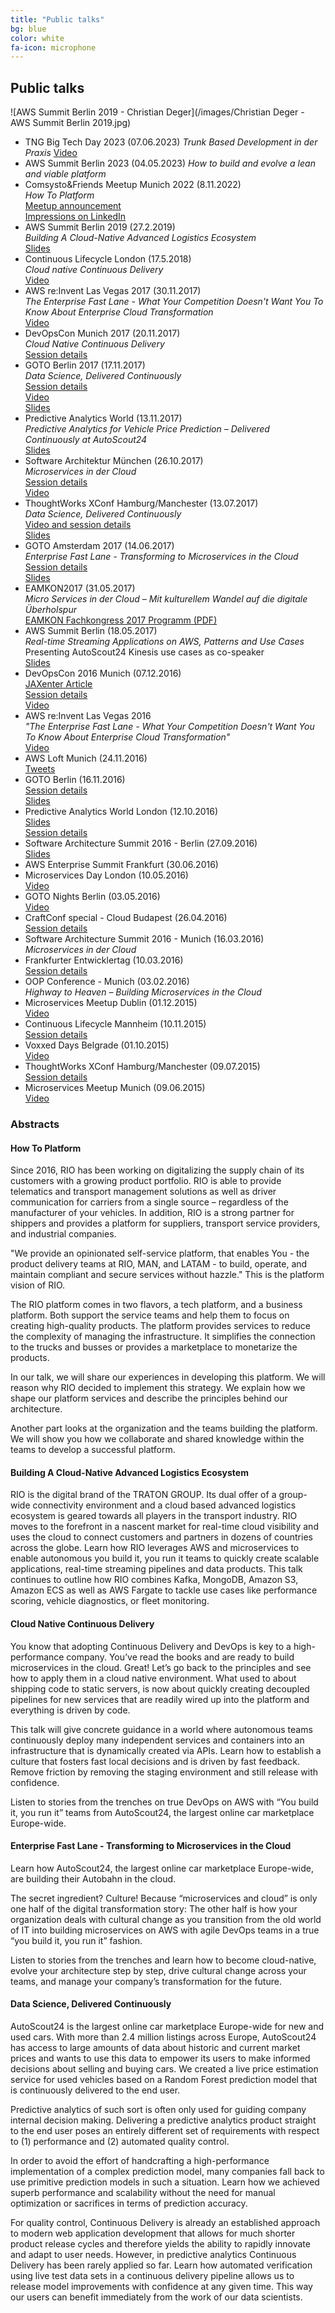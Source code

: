 ```yaml
---
title: "Public talks"
bg: blue
color: white
fa-icon: microphone
---
```


## Public talks

![AWS Summit Berlin 2019 - Christian Deger](/images/Christian Deger - AWS Summit Berlin 2019.jpg)

* TNG Big Tech Day 2023 (07.06.2023)
_Trunk Based Development in der Praxis_
[Video](https://www.youtube.com/watch?v=ExhdAhLrWaI)
* AWS Summit Berlin 2023 (04.05.2023)
_How to build and evolve a lean and viable platform_
* Comsysto&Friends Meetup Munich 2022 (8.11.2022)  
_How To Platform_  
[Meetup announcement](https://www.meetup.com/comsysto-friends/events/289305934/)  
[Impressions on LinkedIn](https://www.linkedin.com/posts/comsysto-gmbh_comsystocrew-devops-thankyou-activity-6996116062861676545-AJRr/)  
* AWS Summit Berlin 2019 (27.2.2019)  
_Building A Cloud-Native Advanced Logistics Ecosystem_  
[Slides](https://www.slideshare.net/cdeger/building-a-cloudnative-advanced-logistics-ecosystem)  
* Continuous Lifecycle London (17.5.2018)  
_Cloud native Continuous Delivery_  
[Video](https://www.youtube.com/watch?v=H0Ae38_J-y8)
* AWS re:Invent Las Vegas 2017 (30.11.2017)  
_The Enterprise Fast Lane - What Your Competition Doesn't Want You To Know About Enterprise Cloud Transformation_  
[Video](https://www.youtube.com/watch?v=ICX1xOGiLQE)
* DevOpsCon Munich 2017 (20.11.2017)  
_Cloud Native Continuous Delivery_  
[Session details](https://devopsconference.de/continuous-delivery/cloud-native-continuous-delivery/)
* GOTO Berlin 2017 (17.11.2017)  
_Data Science, Delivered Continuously_  
[Session details](https://gotober.com/2017/sessions/209)  
[Video](https://www.youtube.com/watch?v=mqMYik-N0zA)  
[Slides](https://www.slideshare.net/ArifWider/data-science-delivered-continuously-goto-berlin-2017)
* Predictive Analytics World (13.11.2017)  
_Predictive Analytics for Vehicle Price Prediction – Delivered Continuously at AutoScout24_  
[Slides](https://www.slideshare.net/cdeger/predictive-analytics-for-vehicle-price-prediction-delivered-continuously-at-autoscout24-82382167)
* Software Architektur München (26.10.2017)  
_Microservices in der Cloud_  
[Session details](https://www.meetup.com/Software-Architektur-Muenchen/events/244147863/)  
[Video](https://youtu.be/YC8JJoT8m2U)
* ThoughtWorks XConf Hamburg/Manchester (13.07.2017)  
_Data Science, Delivered Continuously_  
[Video and session details](https://www.thoughtworks.com/talks/data-science-delivered-continuously-xconf-eu-2017)  
[Slides](https://www.slideshare.net/cdeger/data-science-delivered-continuously-xconf-2017-77881615)
* GOTO Amsterdam 2017 (14.06.2017)  
_Enterprise Fast Lane - Transforming to Microservices in the Cloud_  
[Session details](https://gotoams.nl/2017/sessions/219)  
[Slides](https://www.slideshare.net/cdeger/goto-amsterdam-2017-enterprise-fast-lane)
* EAMKON2017 (31.05.2017)  
_Micro Services in der Cloud – Mit kulturellem Wandel auf die digitale Überholspur_  
[EAMKON Fachkongress 2017 Programm (PDF)](http://www.eamkon.de/image/inhalte/file/EAMKON_Fachkongress_2017.pdf)
* AWS Summit Berlin (18.05.2017)  
_Real-time Streaming Applications on AWS, Patterns and Use Cases_  
Presenting AutoScout24 Kinesis use cases as co-speaker  
[Slides](http://presentations-berlin-summit-2017.s3-website.eu-central-1.amazonaws.com/NGA1-6_AutoScout24-AWS_Deger_Hausmann_Real-time_Streaming_Applications_on_AWS_Patterns_%20and_Use_Cases.pdf)
* DevOpsCon 2016 Munich (07.12.2016)  
[JAXenter Article](https://jaxenter.de/microservices-cloud-devops-deger-56967)  
[Session details](https://devopsconference.de/session/highway-to-heaven-building-microservices-in-the-cloud/)  
[Video](https://www.youtube.com/watch?v=txY0m9c5M9E)
* AWS re:Invent Las Vegas 2016  
_"The Enterprise Fast Lane - What Your Competition Doesn't Want You To Know About Enterprise Cloud Transformation"_  
[Video](https://www.youtube.com/watch?v=IHLJVcejDvU)
* AWS Loft Munich (24.11.2016)  
[Tweets](https://twitter.com/search?q=%23awsloft%20%40cdeger)
* GOTO Berlin (16.11.2016)  
[Session details](https://gotocon.com/berlin-2016/presentations/show_talk.jsp?oid=8033)  
[Slides](http://www.slideshare.net/cdeger/goto-berlin-2016)
* Predictive Analytics World London (12.10.2016)  
[Slides](http://www.slideshare.net/ArifWider/predictive-analytics-for-vehicle-price-prediction-delivered-continuously-at-autoscout24)  
[Session details](http://predictiveanalyticsworld.co.uk/london2016/speakers/)
* Software Architecture Summit 2016 - Berlin (27.09.2016)  
[Slides](http://www.slideshare.net/cdeger/microservices-in-der-cloud-software-architecture-summit-berlin-2016)  
* AWS Enterprise Summit Frankfurt (30.06.2016)  
* Microservices Day London (10.05.2016)  
[Video](https://www.youtube.com/watch?v=IxKisTcWKR0)
* GOTO Nights Berlin (03.05.2016)  
[Video](https://www.youtube.com/watch?v=xM8CBgqCEBY)
* CraftConf special - Cloud Budapest (26.04.2016)  
[Session details](http://www.meetup.com/Cloud-Budapest/events/230151205/)
* Software Architecture Summit 2016 - Munich (16.03.2016)  
_Microservices in der Cloud_  
* Frankfurter Entwicklertag (10.03.2016)  
[Session details](https://entwicklertag.de/frankfurt/2016/highway-heaven-building-microservices-cloud)
* OOP Conference - Munich (03.02.2016)  
_Highway to Heaven – Building Microservices in the Cloud_  
* Microservices Meetup Dublin (01.12.2015)  
[Video](https://www.youtube.com/watch?v=usCTvxDkt3U)
* Continuous Lifecycle Mannheim (10.11.2015)  
[Session details](http://www.continuouslifecycle.de/2015/veranstaltung-4846-building-microservices-in-the-cloud-at-autoscout24.html?id=4846)
* Voxxed Days Belgrade (01.10.2015)  
[Video](https://www.youtube.com/watch?v=pujL7EY7Zno)
* ThoughtWorks XConf Hamburg/Manchester (09.07.2015)  
[Session details](https://www.thoughtworks.com/talks/highway-to-heaven-building-microservices-in-the-cloud)
* Microservices Meetup Munich (09.06.2015)  
[Video](https://www.youtube.com/watch?v=wf91ML8ltGw)



### Abstracts

#### How To Platform ####
Since 2016, RIO has been working on digitalizing the supply chain of its customers with a growing product portfolio. RIO is able to provide telematics and transport management solutions as well as driver communication for carriers from a single source – regardless of the manufacturer of your vehicles. In addition, RIO is a strong partner for shippers and provides a platform for suppliers, transport service providers, and industrial companies.

"We provide an opinionated self-service platform, that enables You - the product delivery teams at RIO, MAN, and LATAM - to build, operate, and maintain compliant and secure services without hazzle."
This is the platform vision of RIO.

The RIO platform comes in two flavors, a tech platform, and a business platform. Both support the service teams and help them to focus on creating high-quality products. The platform provides services to reduce the complexity of managing the infrastructure. It simplifies the connection to the trucks and busses or provides a marketplace to monetarize the products.

In our talk, we will share our experiences in developing this platform. We will reason why RIO decided to implement this strategy. We explain how we shape our platform services and describe the principles behind our architecture.

Another part looks at the organization and the teams building the platform. We will show you how we collaborate and shared knowledge within the teams to develop a successful platform.

#### Building A Cloud-Native Advanced Logistics Ecosystem
RIO is the digital brand of the TRATON GROUP. Its dual offer of a group-wide connectivity environment and a cloud based advanced logistics ecosystem is geared towards all players in the transport industry. RIO moves to the forefront in a nascent market for real-time cloud visibility and uses the cloud to connect customers and partners in dozens of countries across the globe.
Learn how RIO leverages AWS and microservices to enable autonomous you build it, you run it teams to quickly create scalable applications, real-time streaming pipelines and data products. This talk continues to outline how RIO combines Kafka, MongoDB, Amazon S3, Amazon ECS as well as AWS Fargate to tackle use cases like performance scoring, vehicle diagnostics, or fleet monitoring.

#### Cloud Native Continuous Delivery
You know that adopting Continuous Delivery and DevOps is key to a high-performance company. You’ve read the books and are ready to build microservices in the cloud. Great! Let’s go back to the principles and see how to apply them in a cloud native environment. What used to about shipping code to static servers, is now about quickly creating decoupled pipelines for new services that are readily wired up into the platform and everything is driven by code.

This talk will give concrete guidance in a world where autonomous teams continuously deploy many independent services and containers into an infrastructure that is dynamically created via APIs. Learn how to establish a culture that fosters fast local decisions and is driven by fast feedback. Remove friction by removing the staging environment and still release with confidence.

Listen to stories from the trenches on true DevOps on AWS with “You build it, you run it” teams from AutoScout24, the largest online car marketplace Europe-wide.

#### Enterprise Fast Lane - Transforming to Microservices in the Cloud
Learn how AutoScout24, the largest online car marketplace Europe-wide, are building their Autobahn in the cloud.

The secret ingredient? Culture! Because “microservices and cloud” is only one half of the digital transformation story: The other half is how your organization deals with cultural change as you transition from the old world of IT into building microservices on AWS with agile DevOps teams in a true “you build it, you run it” fashion.

Listen to stories from the trenches and learn how to become cloud-native, evolve your architecture step by step, drive cultural change across your teams, and manage your company’s transformation for the future.

#### Data Science, Delivered Continuously
AutoScout24 is the largest online car marketplace Europe-wide for new and used cars. With more than 2.4 million listings across Europe, AutoScout24 has access to large amounts of data about historic and current market prices and wants to use this data to empower its users to make informed decisions about selling and buying cars. We created a live price estimation service for used vehicles based on a Random Forest prediction model that is continuously delivered to the end user.

Predictive analytics of such sort is often only used for guiding company internal decision making. Delivering a predictive analytics product straight to the end user poses an entirely different set of requirements with respect to (1) performance and (2) automated quality control.

In order to avoid the effort of handcrafting a high-performance implementation of a complex prediction model, many companies fall back to use primitive prediction models in such a situation. Learn how we achieved superb performance and scalability without the need for manual optimization or sacrifices in terms of prediction accuracy.

For quality control, Continuous Delivery is already an established approach to modern web application development that allows for much shorter product release cycles and therefore yields the ability to rapidly innovate and adapt to user needs. However, in predictive analytics Continuous Delivery has been rarely applied so far. Learn how automated verification using live test data sets in a continuous delivery pipeline allows us to release model improvements with confidence at any given time. This way our users can benefit immediately from the work of our data scientists.
